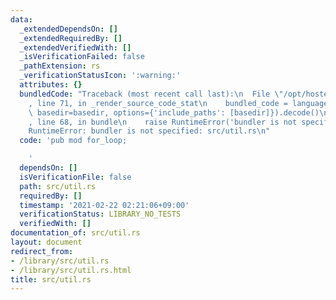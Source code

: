 ```yaml
---
data:
  _extendedDependsOn: []
  _extendedRequiredBy: []
  _extendedVerifiedWith: []
  _isVerificationFailed: false
  _pathExtension: rs
  _verificationStatusIcon: ':warning:'
  attributes: {}
  bundledCode: "Traceback (most recent call last):\n  File \"/opt/hostedtoolcache/Python/3.9.1/x64/lib/python3.9/site-packages/onlinejudge_verify/documentation/build.py\"\
    , line 71, in _render_source_code_stat\n    bundled_code = language.bundle(stat.path,\
    \ basedir=basedir, options={'include_paths': [basedir]}).decode()\n  File \"/opt/hostedtoolcache/Python/3.9.1/x64/lib/python3.9/site-packages/onlinejudge_verify/languages/user_defined.py\"\
    , line 68, in bundle\n    raise RuntimeError('bundler is not specified: {}'.format(path.as_posix()))\n\
    RuntimeError: bundler is not specified: src/util.rs\n"
  code: 'pub mod for_loop;

    '
  dependsOn: []
  isVerificationFile: false
  path: src/util.rs
  requiredBy: []
  timestamp: '2021-02-22 02:21:06+09:00'
  verificationStatus: LIBRARY_NO_TESTS
  verifiedWith: []
documentation_of: src/util.rs
layout: document
redirect_from:
- /library/src/util.rs
- /library/src/util.rs.html
title: src/util.rs
---
```

